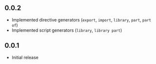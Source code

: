 ## 0.0.2

- Implemented directive generators (`export`, `import`, `library`, `part`, `part of`)
- Implemented script generators (`library`, `library part`)

## 0.0.1

- Initial release

